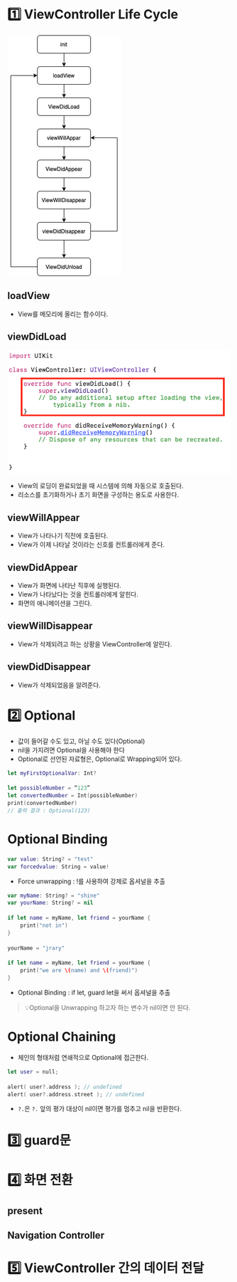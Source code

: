 # :one: ViewController Life Cycle

![Life cycle](image-8.png)

## loadView

- View를 메모리에 올리는 함수이다.

## viewDidLoad

![viewDidLoad](image-9.png)

- View의 로딩이 완료되었을 때 시스템에 의해 자동으로 호출된다.
- 리소스를 초기화하거나 초기 화면을 구성하는 용도로 사용한다.

## viewWillAppear

- View가 나타나기 직전에 호출된다.
- View가 이제 나타날 것이라는 신호를 컨트롤러에게 준다.

## viewDidAppear

- View가 화면에 나타난 직후에 실행된다.
- View가 나타났다는 것을 컨트롤러에게 알힌다.
- 화면의 애니메이션을 그린다.

## viewWillDisappear

- View가 삭제되려고 하는 상황을 ViewController에 알린다.

## viewDidDisappear

- View가 삭제되었음을 알려준다.

# :two: Optional

- 값이 들어갈 수도 있고, 아닐 수도 있다(Optional)
- nil을 가지려면 Optional을 사용해야 한다
- Optional로 선언된 자료형은, Optional로 Wrapping되어 있다.

```swift
let myFirstOptionalVar: Int?

let possibleNumber = “123”
let convertedNumber = Int(possibleNumber)
print(convertedNumber)
// 출력 결과 : Optional(123)
```

# Optional Binding

```swift
var value: String? = "test"
var forcedvalue: String = value!
```

- Force unwrapping : !를 사용하여 강제로 옵셔널을 추출

```swift
var myName: String? = "shine"
var yourName: String? = nil

if let name = myName, let friend = yourName {
	print("not in")
}

yourName = "jrary"

if let name = myName, let friend = yourName {
	print("we are \(name) and \(friend)")
}
```

- Optional Binding : if let, guard let을 써서 옵셔널을 추출

> 💡Optional을 Unwrapping 하고자 하는 변수가 nil이면 안 된다.

# Optional Chaining

- 체인의 형태처럼 연쇄적으로 Optional에 접근한다.

```swift
let user = null;

alert( user?.address ); // undefined
alert( user?.address.street ); // undefined
```

- `?.`은 `?.` 앞의 평가 대상이 nil이면 평가를 멈추고 nil을 반환한다.

# :three: guard문

# :four: 화면 전환

## present

## Navigation Controller

# :five: ViewController 간의 데이터 전달
